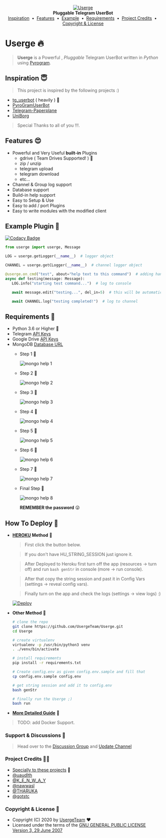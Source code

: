 <p align="center">
    <a href="https://github.com/UsergeTeam/Userge">
        <img src="resources/userge.png" alt="Userge">
    </a>
    <br>
    <b>Pluggable Telegram UserBot</b>
    <br>
    <a href="https://github.com/UsergeTeam/Userge#inspiration">Inspiration</a>
    &nbsp•&nbsp
    <a href="https://github.com/UsergeTeam/Userge#features">Features</a>
    &nbsp•&nbsp
    <a href="https://github.com/UsergeTeam/Userge#example-plugin">Example</a>
    &nbsp•&nbsp
    <a href="https://github.com/UsergeTeam/Userge#requirements">Requirements</a>
    &nbsp•&nbsp
    <a href="https://github.com/UsergeTeam/Userge#project-credits">Project Credits</a>
    &nbsp•&nbsp
    <a href="https://github.com/UsergeTeam/Userge#copyright--license">Copyright & License</a>
</p>

# Userge 🔥

> **Userge** is a Powerful , _Pluggable_ Telegram UserBot written in _Python_ using [Pyrogram](https://github.com/pyrogram/pyrogram).

## Inspiration 😇

> This project is inspired by the following projects :)

* [tg_userbot](https://github.com/watzon/tg_userbot) ( heavily ) 🤗
* [PyroGramUserBot](https://github.com/SpEcHiDe/PyroGramUserBot)
* [Telegram-Paperplane](https://github.com/RaphielGang/Telegram-Paperplane)
* [UniBorg](https://github.com/SpEcHiDe/UniBorg)

> Special Thanks to all of you !!!.

## Features 😍

* Powerful and Very Useful **built-in** Plugins
  * gdrive ( Team Drives Supported! ) 🤥
  * zip / unzip
  * telegram upload
  * telegram download
  * etc...
* Channel & Group log support
* Database support
* Build-in help support
* Easy to Setup & Use
* Easy to add / port Plugins
* Easy to write modules with the modified client

## Example Plugin 🤨

[![Codacy Badge](https://api.codacy.com/project/badge/Grade/dacadcbabdb74de3903ddae25dc95375)](https://app.codacy.com/gh/UsergeTeam/Userge?utm_source=github.com&utm_medium=referral&utm_content=UsergeTeam/Userge&utm_campaign=Badge_Grade_Dashboard)

```python
from userge import userge, Message

LOG = userge.getLogger(__name__)  # logger object

CHANNEL = userge.getCLogger(__name__)  # channel logger object

@userge.on_cmd("test", about="help text to this command")  # adding handler and help text to .test command
async def testing(message: Message):
   LOG.info("starting test command...")  # log to console

   await message.edit("testing...", del_in=5)  # this will be automatically deleted after 5 sec

   await CHANNEL.log("testing completed!")  # log to channel
```

## Requirements 🥴

* Python 3.6 or Higher 👻
* Telegram [API Keys](https://my.telegram.org/apps)
* Google Drive [API Keys](https://console.developers.google.com/)
* MongoDB [Database URL](https://cloud.mongodb.com/)
  * Step 1 👀

    ![mongo help 1](resources/mongo_help/1.jpg)

  * Step 2 👀

    ![mongo help 2](resources/mongo_help/2.jpg)

  * Step 3 👀

    ![mongo help 3](resources/mongo_help/3.jpg)

  * Step 4 👀

    ![mongo help 4](resources/mongo_help/4.jpg)

  * Step 5 👀

    ![mongo help 5](resources/mongo_help/5.jpg)

  * Step 6 👀

    ![mongo help 6](resources/mongo_help/6.jpg)

  * Step 7 👀

    ![mongo help 7](resources/mongo_help/7.jpg)

  * Final Step 🙈

    ![mongo help 8](resources/mongo_help/8.jpg)

    **REMEMBER the password** 😜

## How To Deploy 👷

* **[HEROKU](https://www.heroku.com/) Method** 🔧

  > First click the button below. 

  > If you don't have HU_STRING_SESSION just ignore it.  

  > After Deployed to Heroku first turn off the app (resources -> turn off) and run `bash genStr` in console (more -> run console).  

  > After that copy the string session and past it in Config Vars (settings -> reveal config vars). 

  > Finally turn on the app and check the logs (settings -> view logs) :)

  [![Deploy](https://www.herokucdn.com/deploy/button.svg)](https://heroku.com/deploy?template=https://github.com/UsergeTeam/Userge)

* **Other Method** 🔧

  ```bash
  # clone the repo
  git clone https://github.com/UsergeTeam/Userge.git
  cd Userge

  # create virtualenv
  virtualenv -p /usr/bin/python3 venv
  . ./venv/bin/activate

  # install requirements
  pip install -r requirements.txt

  # Create config.env as given config.env.sample and fill that
  cp config.env.sample config.env

  # get string session and add it to config.env
  bash genStr

  # finally run the Userge ;)
  bash run
  ```

* **[More Detailed Guide](https://docs.google.com/document/d/15uoiOn2NkN518MMkx9h5UaMEWMp8aNZqJocXvS0uI6E/edit?usp=sharing)** 📝

> TODO: add Docker Support.

### Support & Discussions 👥

> Head over to the [Discussion Group](https://t.me/slbotsbugs) and [Update Channel](https://t.me/theUserge)

### Project Credits 💆‍♂️

* [Specially to these projects](https://github.com/UsergeTeam/Userge#inspiration) 🥰
* [@uaudIth](https://t.me/uaudIth)
* [@K_E_N_W_A_Y](https://t.me/K_E_N_W_A_Y)
* [@nawwasl](https://t.me/nawwasl)
* [@THARUKA](https://t.me/TharukaN97)
* [@gotstc](https://t.me/gotstc)

### Copyright & License 👮

* Copyright (C) 2020 by [UsergeTeam](https://github.com/UsergeTeam) ❤️️
* Licensed under the terms of the [GNU GENERAL PUBLIC LICENSE Version 3, 29 June 2007](https://github.com/UsergeTeam/Userge/blob/master/LICENSE)
